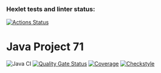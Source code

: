 ### Hexlet tests and linter status:
[![Actions Status](https://github.com/Lakever/java-project-71/actions/workflows/hexlet-check.yml/badge.svg)](https://github.com/Lakever/java-project-71/actions)

# Java Project 71

![Java CI](https://github.com/Lakever/java-project-71/actions/workflows/build.yml/badge.svg)
[![Quality Gate Status](https://sonarcloud.io/api/project_badges/measure?project=Lakever_java-project-71&metric=alert_status)](https://sonarcloud.io/summary/new_code?id=Lakever_java-project-71)
[![Coverage](https://sonarcloud.io/api/project_badges/measure?project=Lakever_java-project-71&metric=coverage)](https://sonarcloud.io/summary/new_code?id=Lakever_java-project-71)
[![Checkstyle](https://img.shields.io/badge/checkstyle-passing-brightgreen)](https://github.com/Lakever/java-project-71/actions)
